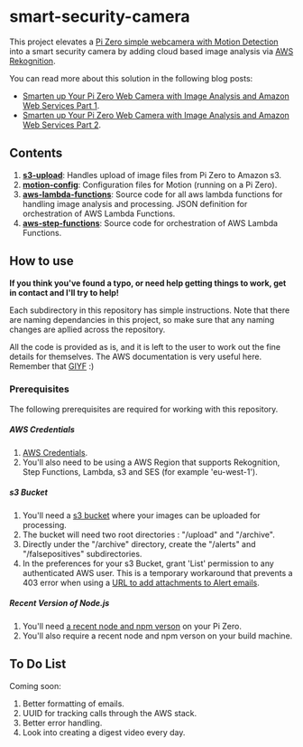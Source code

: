 # smart-security-camera

This project elevates a [Pi Zero simple webcamera with Motion Detection](https://utbrudd.bouvet.no/2017/01/05/building-a-motion-activated-security-camera-with-the-raspberry-pi-zero/) into a smart security camera by adding cloud based image analysis via [AWS Rekognition](https://aws.amazon.com/rekognition/).

You can read more about this solution in the following blog posts: 
* [Smarten up Your Pi Zero Web Camera with Image Analysis and Amazon Web Services Part 1](https://utbrudd.bouvet.no/2017/01/10/smarten-up-your-pi-zero-web-camera-with-image-analysis-and-amazon-web-services-part-1).
* [Smarten up Your Pi Zero Web Camera with Image Analysis and Amazon Web Services Part 2](https://utbrudd.bouvet.no/2017/01/10/smarten-up-your-pi-zero-web-camera-with-image-analysis-and-amazon-web-services-part-2).

## Contents

1. **[s3-upload](https://github.com/markwest1972/smart-security-camera/tree/master/s3-upload)**: Handles upload of image files from Pi Zero to Amazon s3.
2. **[motion-config](https://github.com/markwest1972/smart-security-camera/tree/master/motion-config)**: Configuration files for Motion (running on a Pi Zero).
3. **[aws-lambda-functions](https://github.com/markwest1972/smart-security-camera/tree/master/aws-lambda-functions)**: Source code for all aws lambda functions for handling image analysis and processing. JSON definition for orchestration of AWS Lambda Functions.
4. **[aws-step-functions](https://github.com/markwest1972/smart-security-camera/tree/master/aws-step-functions)**: Source code for orchestration of AWS Lambda Functions.

## How to use

**If you think you've found a typo, or need help getting things to work, get in contact and I'll try to help!**

Each subdirectory in this repository has simple instructions.  Note that there are naming dependancies in this project, so make sure that any naming changes are apllied across the repository.

All the code is provided as is, and it is left to the user to work out the fine details for themselves. The AWS documentation is very useful here. Remember that [GIYF](http://www.giyf.com) :)

### Prerequisites

The following prerequisites are required for working with this repository.

##### AWS Credentials

1. [AWS Credentials](http://docs.aws.amazon.com/gettingstarted/latest/awsgsg-intro/gsg-aws-intro.html).
2. You'll also need to be using a AWS Region that supports Rekognition, Step Functions, Lambda, s3 and SES (for example 'eu-west-1').

##### s3 Bucket

1. You'll need a [s3 bucket](https://aws.amazon.com/documentation/s3/) where your images can be uploaded for processing.
2. The bucket will need two root directories : "/upload" and "/archive". 
3. Directly under the "/archive" directory, create the "/alerts" and "/falsepositives" subdirectories. 
4. In the preferences for your s3 Bucket, grant 'List' permission to any authenticated AWS user.  This is a temporary workaround that prevents a 403 error when using a [URL to add attachments to Alert emails](https://github.com/markwest1972/smart-security-camera/tree/master/aws-lambda-functions/nodemailer-send-notification).

##### Recent Version of Node.js

1. You'll need [a recent node and npm verson](https://github.com/sdesalas/node-pi-zero) on your Pi Zero.
2. You'll also require a recent node and npm verson on your build machine.

## To Do List

Coming soon: 

1. Better formatting of emails.
2. UUID for tracking calls through the AWS stack.
3. Better error handling.
4. Look into creating a digest video every day.
